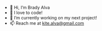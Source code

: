- 👋 Hi, I’m Brady Alva
- 👀 I love to code!
- 🌱 I’m currently working on my next project!
- 📫 Reach me at kite.alva@gmail.com

